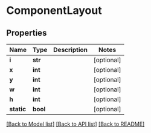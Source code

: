 # ComponentLayout

## Properties
Name | Type | Description | Notes
------------ | ------------- | ------------- | -------------
**i** | **str** |  | [optional] 
**x** | **int** |  | [optional] 
**y** | **int** |  | [optional] 
**w** | **int** |  | [optional] 
**h** | **int** |  | [optional] 
**static** | **bool** |  | [optional] 

[[Back to Model list]](../README.md#documentation-for-models) [[Back to API list]](../README.md#documentation-for-api-endpoints) [[Back to README]](../README.md)

